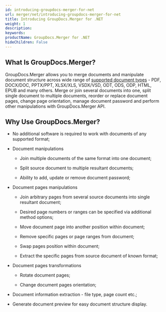 ```yaml
---
id: introducing-groupdocs-merger-for-net
url: merger/net/introducing-groupdocs-merger-for-net
title: Introducing GroupDocs.Merger for .NET
weight: 1
description: 
keywords: 
productName: GroupDocs.Merger for .NET
hideChildren: False
---
```

## What Is GroupDocs.Merger?

GroupDocs.Merger allows you to merge documents and manipulate document structure across wide range of [supported document types](https://docs.groupdocs.com/display/mergernet/Supported+Document+Types) - PDF, DOCX/DOC, PPTX/PPT, XLSX/XLS, VSDX/VSD, ODT, ODS, ODP, HTML, EPUB and many others. Merge or join several documents into one, split single document to multiple documents, reorder or replace document pages, change page orientation, manage document password and perform other manipulations with GroupDocs.Merger API.

## Why Use GroupDocs.Merger?

*   No additional software is required to work with documents of any supported format;
    
*   Document manipulations
    
    *   Join multiple documents of the same format into one document;
        
    *   Split source document to multiple resultant documents;
        
    *   Ability to add, update or remove document password;
        
*   Document pages manipulations
    
    *   Join arbitrary pages from several source documents into single resultant document;
        
    *   Desired page numbers or ranges can be specified via additional method options;
        
    *   Move document page into another position within document;
        
    *   Remove specific pages or page ranges from document;
        
    *   Swap pages position within document;
        
    *   Extract the specific pages from source document of known format;
        
*   Document pages transformations
    
    *   Rotate document pages;
        
    *   Change document pages orientation;
        
*   Document information extraction - file type, page count etc.;
    
*   Generate document preview for easy document structure display.
